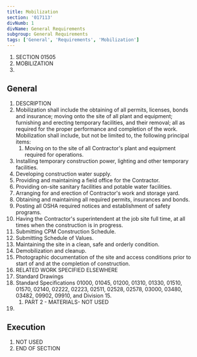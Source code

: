 ```yaml
---
title: Mobilization
section: '017113'
divNumb: 1
divName: General Requirements
subgroup: General Requirements
tags: ['General', 'Requirements', 'Mobilization']
---
```


1. SECTION 01505
1. MOBILIZATION
1. 
## General

01. DESCRIPTION
   1. Mobilization shall include the obtaining of all permits, licenses, bonds and insurance; moving onto the site of all plant and equipment; furnishing and erecting temporary facilities, and their removal; all as required for
the proper performance and completion of the work. Mobilization shall include, but not be limited to, the following principal items:
      1. Moving on to the site of all Contractor's plant and equipment required for operations.
2. Installing temporary construction power, lighting and other temporary facilities.
3. Developing construction water supply.
4. Providing and maintaining a field office for the Contractor.
5. Providing on-site sanitary facilities and potable water facilities.
6. Arranging for and erection of Contractor's work and storage yard.
7. Obtaining and maintaining all required permits, insurances and bonds.
8. Posting all OSHA required notices and establishment of safety programs.
9. Having the Contractor's superintendent at the job site full time, at all times when the construction is in progress.
10. Submitting CPM Construction Schedule.
11. Submitting Schedule of Values.
12. Maintaining the site in a clean, safe and orderly condition.
13. Demobilization and cleanup.
14. Photographic documentation of the site and access conditions prior to start of and at the completion of construction.
02. RELATED WORK SPECIFIED ELSEWHERE
   1. Standard Drawings
2. Standard Specifications 01000, 01045, 01200, 01310, 01330, 01510, 01570, 02140, 02222, 02223, 02511, 02528, 02578, 03000, 03480, 03482, 09902, 09910, and Division 15.
   1. PART 2 - MATERIALS- NOT USED
1. 

## Execution

  1. NOT USED
1. END OF SECTION

